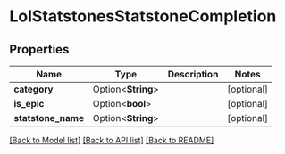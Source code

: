 # LolStatstonesStatstoneCompletion

## Properties

Name | Type | Description | Notes
------------ | ------------- | ------------- | -------------
**category** | Option<**String**> |  | [optional]
**is_epic** | Option<**bool**> |  | [optional]
**statstone_name** | Option<**String**> |  | [optional]

[[Back to Model list]](../README.md#documentation-for-models) [[Back to API list]](../README.md#documentation-for-api-endpoints) [[Back to README]](../README.md)


